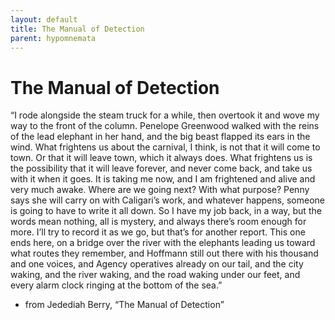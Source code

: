 ```yaml
---
layout: default
title: The Manual of Detection
parent: hypomnemata
---
```

# The Manual of Detection

“I rode alongside the steam truck for a while, then overtook it and wove my way to the front of the column. Penelope Greenwood walked with the reins of the lead elephant in her hand, and the big beast flapped its ears in the wind. What frightens us about the carnival, I think, is not that it will come to town. Or that it will leave town, which it always does. What frightens us is the possibility that it will leave forever, and never come back, and take us with it when it goes. It is taking me now, and I am frightened and alive and very much awake. Where are we going next? With what purpose? Penny says she will carry on with Caligari’s work, and whatever happens, someone is going to have to write it all down. So I have my job back, in a way, but the words mean nothing, all is mystery, and always there’s room enough for more. I’ll try to record it as we go, but that’s for another report. This one ends here, on a bridge over the river with the elephants leading us toward what routes they remember, and Hoffmann still out there with his thousand and one voices, and Agency operatives already on our tail, and the city waking, and the river waking, and the road waking under our feet, and every alarm clock ringing at the bottom of the sea.”

- from Jedediah Berry, “The Manual of Detection”